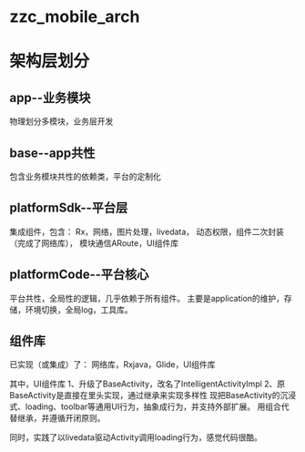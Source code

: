 # zzc_mobile_arch

# 架构层划分

## app--业务模块
物理划分多模块，业务层开发

## base--app共性
包含业务模块共性的依赖类，平台的定制化

## platformSdk--平台层
集成组件，包含：
Rx，网络，图片处理，livedata，
动态权限，组件二次封装（完成了网络库），
模块通信ARoute，UI组件库

## platformCode--平台核心
平台共性，全局性的逻辑，几乎依赖于所有组件。
主要是application的维护，存储，环境切换，全局log，工具库。

## 组件库
已实现（或集成）了：
网络库，Rxjava，Glide，UI组件库

其中，UI组件库
1、升级了BaseActivity，改名了IntelligentActivityImpl
2、原BaseActivity是直接在里头实现，通过继承来实现多样性
现把BaseActivity的沉浸式、loading、toolbar等通用UI行为，抽象成行为，并支持外部扩展。
用组合代替继承，并遵循开闭原则。

同时，实践了以livedata驱动Activity调用loading行为，感觉代码很酷。
